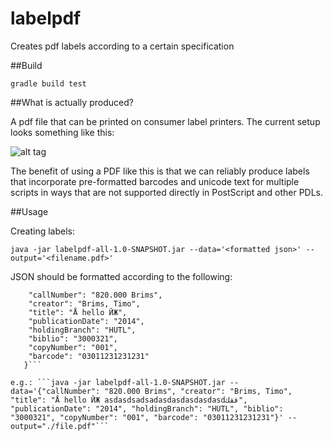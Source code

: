 # labelpdf
Creates pdf labels according to a certain specification

##Build

```gradle build test```

##What is actually produced?

A pdf file that can be printed on consumer label printers. The current setup looks something like this:

![alt tag](https://raw.githubusercontent.com/brinxmat/labelpdf/master/labelexample.png)

The benefit of using a PDF like this is that we can reliably produce labels that incorporate pre-formatted barcodes and
unicode text for multiple scripts in ways that are not supported directly in PostScript and other PDLs.

##Usage

Creating labels:

```java -jar labelpdf-all-1.0-SNAPSHOT.jar --data='<formatted json>' --output='<filename.pdf>'```

JSON should be formatted according to the following:

```{
   	"callNumber": "820.000 Brims",
   	"creator": "Brims, Timo",
   	"title": "Å hello ЙЖ",
   	"publicationDate": "2014",
   	"holdingBranch": "HUTL",
   	"biblio": "3000321",
   	"copyNumber": "001",
   	"barcode": "03011231231231"
   }```

e.g.: ```java -jar labelpdf-all-1.0-SNAPSHOT.jar --data='{"callNumber": "820.000 Brims", "creator": "Brims, Timo", "title": "Å hello ЙЖ asdasdsadsadasdasdasdasdasdفقك", "publicationDate": "2014", "holdingBranch": "HUTL", "biblio": "3000321", "copyNumber": "001", "barcode": "03011231231231"}' --output="./file.pdf"```
